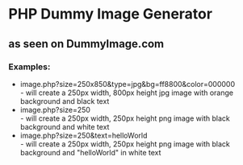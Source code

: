 # PHP Dummy Image Generator
## as seen on DummyImage.com

### Examples:
 * image.php?size=250x850&type=jpg&bg=ff8800&color=000000 <br>- will create a 250px width, 800px height jpg image with orange background and black text
 * image.php?size=250 <br>- will create a 250px width, 250px height png image with black background and white text
 * image.php?size=250&text=helloWorld <br>- will create a 250px width, 250px height png image with black background and "helloWorld" in white text